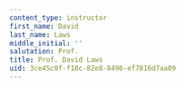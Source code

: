 ```yaml
---
content_type: instructor
first_name: David
last_name: Laws
middle_initial: ''
salutation: Prof.
title: Prof. David Laws
uid: 3ce45c0f-f18c-82e8-8496-ef7816d7aa09
---
```


